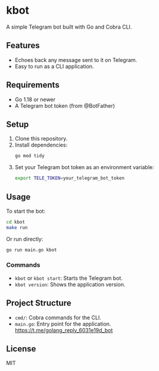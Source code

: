 # kbot

A simple Telegram bot built with Go and Cobra CLI.

## Features
- Echoes back any message sent to it on Telegram.
- Easy to run as a CLI application.

## Requirements
- Go 1.18 or newer
- A Telegram bot token (from @BotFather)

## Setup
1. Clone this repository.
2. Install dependencies:
   ```sh
   go mod tidy
   ```
3. Set your Telegram bot token as an environment variable:
   ```sh
   export TELE_TOKEN=your_telegram_bot_token
   ```

## Usage
To start the bot:
```sh
cd kbot
make run
```
Or run directly:
```sh
go run main.go kbot
```

### Commands
- `kbot` or `kbot start`: Starts the Telegram bot.
- `kbot version`: Shows the application version.

## Project Structure
- `cmd/`: Cobra commands for the CLI.
- `main.go`: Entry point for the application.
https://t.me/golang_reply_6031e19d_bot
## License
MIT
